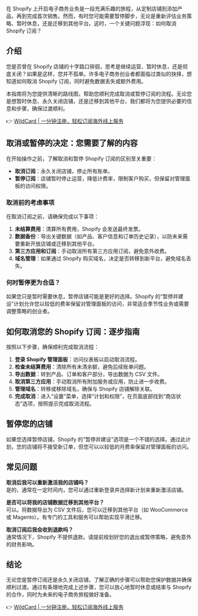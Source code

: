 在 Shopify 上开启电子商务业务是一段充满乐趣的旅程，从定制店铺到添加产品，再到完成首次销售。然而，有时您可能需要暂停脚步，无论是重新评估业务策略、暂时休息，还是迁移到其他平台。这时，一个关键问题浮现：如何取消 Shopify 订阅？

## 介绍

您是否曾在 Shopify 店铺的十字路口徘徊，思考是继续运营、暂时休息，还是彻底关闭？如果是这样，您并不孤单。许多电子商务创业者都面临过类似的抉择，想知道如何取消 Shopify 订阅，同时避免数据丢失或额外费用。

本指南将为您提供清晰的路线图，帮助您顺利完成取消或暂停订阅的流程。无论您是想暂时休息、永久关闭店铺，还是迁移到其他平台，我们都将为您提供必要的信息和步骤，确保过渡顺利。

👉 [WildCard | 一分钟注册，轻松订阅海外线上服务](https://bit.ly/bewildcard)

## 取消或暂停的决定：您需要了解的内容

在开始操作之前，了解取消和暂停 Shopify 订阅的区别至关重要：

- **取消订阅**：永久关闭店铺，停止所有账单。
- **暂停订阅**：店铺暂时停止运营，降低计费率，限制客户购买，但保留对管理面板的访问权限。

### 取消前的考虑事项

在取消订阅之前，请确保完成以下事项：

1. **未结算费用**：清算所有费用，Shopify 会发送最终发票。
2. **数据备份**：导出关键数据（如产品、客户信息和订单历史记录），以防未来需要重新开放店铺或迁移到其他平台。
3. **第三方应用和订阅**：手动取消所有第三方应用订阅，避免意外收费。
4. **域名管理**：如果通过 Shopify 购买域名，决定是否转移到新平台，避免域名丢失。

### 何时暂停更为合适？

如果您只是暂时需要休息，暂停店铺可能是更好的选择。Shopify 的“暂停并建设”计划允许您以较低的费率保留对管理面板的访问，非常适合季节性业务或需要调整策略的创业者。

## 如何取消您的 Shopify 订阅：逐步指南

按照以下步骤，确保顺利完成取消流程：

1. **登录 Shopify 管理面板**：访问仪表板以启动取消流程。
2. **检查未结算费用**：清除所有未清余额，避免后续账单问题。
3. **导出数据**：转到产品、订单和客户部分，导出数据为 CSV 文件。
4. **取消第三方应用**：手动取消所有附加服务或应用，防止进一步收费。
5. **管理域名**：转移或移除域名，确保与 Shopify 店铺解除关联。
6. **完成取消**：进入“设置”菜单，选择“计划和权限”，在页面底部找到“商店状态”选项，按照提示完成取消流程。

## 暂停您的店铺

如果您选择暂停店铺，Shopify 的“暂停并建设”选项是一个不错的选择。通过此计划，您的店铺将不接受新订单，但您可以以较低的月费率保留对管理面板的访问。

## 常见问题

**取消后我可以重新激活我的店铺吗？**  
是的，通常在一定时间内，您可以通过重新登录并选择新计划来重新激活店铺。

**是否可以将我的店铺数据迁移到其他平台？**  
可以。将数据导出为 CSV 文件后，您可以迁移到其他平台（如 WooCommerce 或 Magento）。有专门的工具和服务可以帮助实现平滑迁移。

**取消订阅后我会收到退款吗？**  
通常情况下，Shopify 不提供退款。请提前规划好您的退出或暂停策略，避免意外的财务影响。

## 结论

无论您是暂停订阅还是永久关闭店铺，了解正确的步骤可以帮助您保护数据并确保顺利过渡。通过有条理地完成上述步骤，您可以放心地暂时休息或结束与 Shopify 的合作，同时为未来的电子商务旅程做好准备。

👉 [WildCard | 一分钟注册，轻松订阅海外线上服务](https://bit.ly/bewildcard)